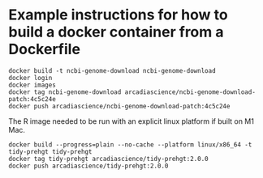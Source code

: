 # Example instructions for how to build a docker container from a Dockerfile

```
docker build -t ncbi-genome-download ncbi-genome-download
docker login
docker images
docker tag ncbi-genome-download arcadiascience/ncbi-genome-download-patch:4c5c24e
docker push arcadiascience/ncbi-genome-download-patch:4c5c24e
```

The R image needed to be run with an explicit linux platform if built on M1 Mac.
```
docker build --progress=plain --no-cache --platform linux/x86_64 -t tidy-prehgt tidy-prehgt
docker tag tidy-prehgt arcadiascience/tidy-prehgt:2.0.0
docker push arcadiascience/tidy-prehgt:2.0.0
```
